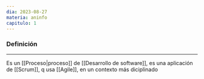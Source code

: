 ```yaml
---
dia: 2023-08-27
materia: aninfo
capitulo: 1
---
```

### Definición
---
Es un [[Proceso|proceso]] de [[Desarrollo de software]], es una aplicación de [[Scrum]], q usa [[Agile]], en un contexto más diciplinado
